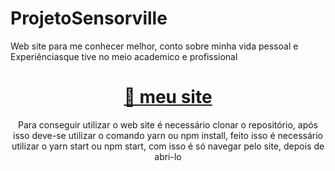 # ProjetoSensorville
Web site para me conhecer melhor, conto sobre minha vida pessoal e Experiênciasque tive no meio academico e profissional

<h1 align="center">
    <a href="https://miguelangelocarach-sensorville.netlify.app">🔗 meu site</a>
</h1>
<p align="center"> Para conseguir utilizar o web site é necessário clonar o repositório, após isso deve-se utilizar o comando yarn ou npm install, feito isso é necessário utilizar o yarn start ou npm start, com isso é só navegar pelo site, depois de abri-lo</p>
